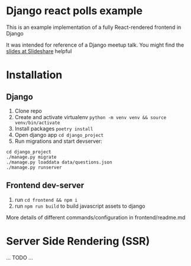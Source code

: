 # Django react polls example
This is an example implementation of a fully React-rendered frontend in Django

It was intended for reference of a Django meetup talk.
You might find the [slides at Slideshare](https://www.slideshare.net/Frojd/integrating-react-in-django-while-staying-sane-and-happy) helpful

# Installation

## Django
1. Clone repo
2. Create and activate virtualenv `python -m venv venv && source venv/bin/activate`
3. Install packages `poetry install`
4. Open django app `cd django_project`
5. Run migrations and start devserver:
```
cd django_project
./manage.py migrate
./manage.py loaddata data/questions.json
./manage.py runserver
```

## Frontend dev-server
1. run `cd frontend && npm i`
2. run `npm run build` to build javascript assets to django

More details of different commands/configuration in frontend/readme.md


# Server Side Rendering (SSR)
... TODO ...

